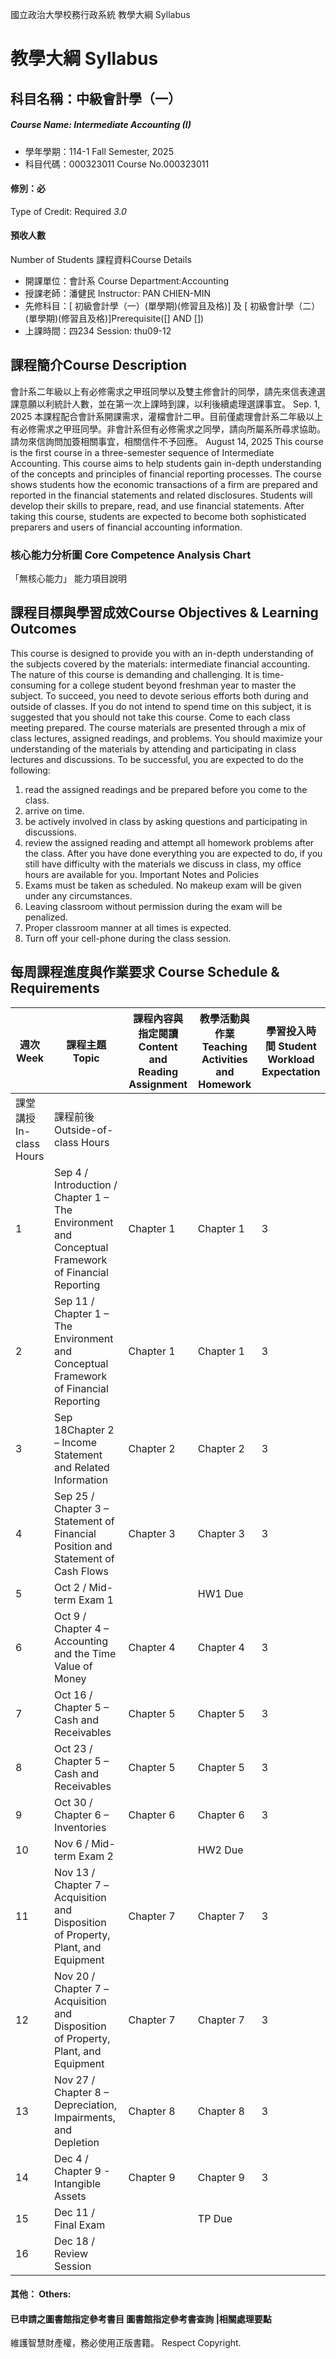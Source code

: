 國立政治大學校務行政系統 教學大綱 Syllabus
# 教學大綱 Syllabus
##  科目名稱：中級會計學（一） 
#####  Course Name: Intermediate Accounting (I)
  * 學年學期：114-1 Fall Semester, 2025 
  * 科目代碼：000323011 Course No.000323011
#### 修別：必
Type of Credit: Required 
_3.0_
#### 預收人數
Number of Students
課程資料Course Details
  * 開課單位：會計系 Course Department:Accounting 
  * 授課老師：潘健民 Instructor: PAN CHIEN-MIN 
  * 先修科目：[ 初級會計學（一）(單學期)(修習且及格)] 及 [ 初級會計學（二）(單學期)(修習且及格)]Prerequisite([] AND [])
  * 上課時間：四234 Session: thu09-12
##  課程簡介Course Description
會計系二年級以上有必修需求之甲班同學以及雙主修會計的同學，請先來信表達選課意願以利統計人數，並在第一次上課時到課，以利後續處理選課事宜。
Sep. 1, 2025
本課程配合會計系開課需求，灌檔會計二甲。目前僅處理會計系二年級以上有必修需求之甲班同學。非會計系但有必修需求之同學，請向所屬系所尋求協助。請勿來信詢問加簽相關事宜，相關信件不予回應。
August 14, 2025
This course is the first course in a three-semester sequence of Intermediate Accounting. This course aims to help students gain in-depth understanding of the concepts and principles of financial reporting processes. The course shows students how the economic transactions of a firm are prepared and reported in the financial statements and related disclosures. Students will develop their skills to prepare, read, and use financial statements. After taking this course, students are expected to become both sophisticated preparers and users of financial accounting information.
###  核心能力分析圖 Core Competence Analysis Chart
「無核心能力」 
能力項目說明
##  課程目標與學習成效Course Objectives & Learning Outcomes 
This course is designed to provide you with an in-depth understanding of the subjects covered by the materials: intermediate financial accounting. The nature of this course is demanding and challenging. It is time-consuming for a college student beyond freshman year to master the subject. To succeed, you need to devote serious efforts both during and outside of classes. If you do not intend to spend time on this subject, it is suggested that you should not take this course. Come to each class meeting prepared. 
The course materials are presented through a mix of class lectures, assigned readings, and problems. You should maximize your understanding of the materials by attending and participating in class lectures and discussions. To be successful, you are expected to do the following: 
  1. read the assigned readings and be prepared before you come to the class. 
  2. arrive on time. 
  3. be actively involved in class by asking questions and participating in discussions. 
  4. review the assigned reading and attempt all homework problems after the class. 
After you have done everything you are expected to do, if you still have difficulty with the materials we discuss in class, my office hours are available for you.
Important Notes and Policies 
  1. Exams must be taken as scheduled. No makeup exam will be given under any circumstances. 
  2. Leaving classroom without permission during the exam will be penalized.
  3. Proper classroom manner at all times is expected. 
  4. Turn off your cell-phone during the class session. 
##  每周課程進度與作業要求 Course Schedule & Requirements
週次 Week |  課程主題 Topic |  課程內容與指定閱讀 Content and Reading Assignment |  教學活動與作業 Teaching Activities and Homework |  學習投入時間 Student Workload Expectation  
---|---|---|---|---  
課堂講授 In-class Hours |  課程前後 Outside-of-class Hours  
1 |  Sep 4 / Introduction / Chapter 1 – The Environment and Conceptual Framework of Financial Reporting |  Chapter 1 |  Chapter 1 |  3 |  6  
2 |  Sep 11 / Chapter 1 – The Environment and Conceptual Framework of Financial Reporting |  Chapter 1 |  Chapter 1 |  3 |  6  
3 |  Sep 18Chapter 2 – Income Statement and Related Information |  Chapter 2 |  Chapter 2 |  3 |  6  
4 |  Sep 25 / Chapter 3 – Statement of Financial Position and Statement of Cash Flows |  Chapter 3 |  Chapter 3 |  3 |  6  
5 |  Oct 2 / Mid-term Exam 1 |  |  HW1 Due |  |   
6 |  Oct 9 / Chapter 4 – Accounting and the Time Value of Money |  Chapter 4 |  Chapter 4 |  3 |  6  
7 |  Oct 16 / Chapter 5 – Cash and Receivables |  Chapter 5 |  Chapter 5 |  3 |  6  
8 |  Oct 23 / Chapter 5 – Cash and Receivables |  Chapter 5 |  Chapter 5 |  3 |  6  
9 |  Oct 30 / Chapter 6 – Inventories |  Chapter 6 |  Chapter 6 |  3 |  6  
10 |  Nov 6 / Mid-term Exam 2 |  |  HW2 Due |  |   
11 |  Nov 13 / Chapter 7 –Acquisition and Disposition of Property, Plant, and Equipment |  Chapter 7 |  Chapter 7 |  3 |  6  
12 |  Nov 20 / Chapter 7 –Acquisition and Disposition of Property, Plant, and Equipment |  Chapter 7 |  Chapter 7 |  3 |  6  
13 |  Nov 27 / Chapter 8 – Depreciation, Impairments, and Depletion |  Chapter 8 |  Chapter 8 |  3 |  6  
14 |  Dec 4 / Chapter 9 - Intangible Assets |  Chapter 9 |  Chapter 9 |  3 |  6  
15 |  Dec 11 / Final Exam |  |  TP Due |  |   
16 |  Dec 18 / Review Session |  |  |  |   
####  其他： Others:
####  已申請之圖書館指定參考書目  圖書館指定參考書查詢 |相關處理要點
維護智慧財產權，務必使用正版書籍。 Respect Copyright.
